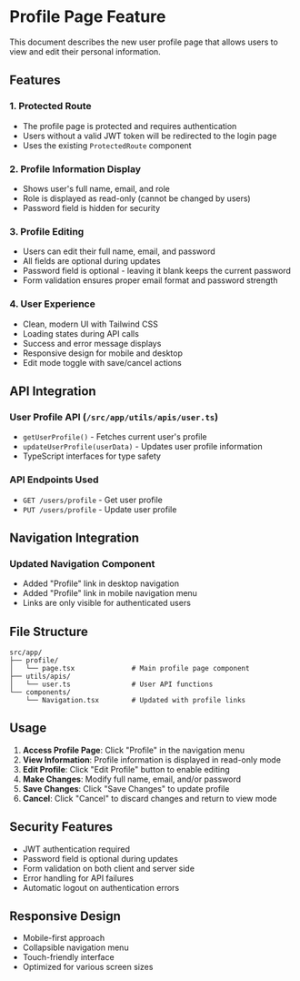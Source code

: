 # Profile Page Feature

This document describes the new user profile page that allows users to view and edit their personal information.

## Features

### 1. Protected Route
- The profile page is protected and requires authentication
- Users without a valid JWT token will be redirected to the login page
- Uses the existing `ProtectedRoute` component

### 2. Profile Information Display
- Shows user's full name, email, and role
- Role is displayed as read-only (cannot be changed by users)
- Password field is hidden for security

### 3. Profile Editing
- Users can edit their full name, email, and password
- All fields are optional during updates
- Password field is optional - leaving it blank keeps the current password
- Form validation ensures proper email format and password strength

### 4. User Experience
- Clean, modern UI with Tailwind CSS
- Loading states during API calls
- Success and error message displays
- Responsive design for mobile and desktop
- Edit mode toggle with save/cancel actions

## API Integration

### User Profile API (`/src/app/utils/apis/user.ts`)
- `getUserProfile()` - Fetches current user's profile
- `updateUserProfile(userData)` - Updates user profile information
- TypeScript interfaces for type safety

### API Endpoints Used
- `GET /users/profile` - Get user profile
- `PUT /users/profile` - Update user profile

## Navigation Integration

### Updated Navigation Component
- Added "Profile" link in desktop navigation
- Added "Profile" link in mobile navigation menu
- Links are only visible for authenticated users

## File Structure

```
src/app/
├── profile/
│   └── page.tsx              # Main profile page component
├── utils/apis/
│   └── user.ts               # User API functions
└── components/
    └── Navigation.tsx        # Updated with profile links
```

## Usage

1. **Access Profile Page**: Click "Profile" in the navigation menu
2. **View Information**: Profile information is displayed in read-only mode
3. **Edit Profile**: Click "Edit Profile" button to enable editing
4. **Make Changes**: Modify full name, email, and/or password
5. **Save Changes**: Click "Save Changes" to update profile
6. **Cancel**: Click "Cancel" to discard changes and return to view mode

## Security Features

- JWT authentication required
- Password field is optional during updates
- Form validation on both client and server side
- Error handling for API failures
- Automatic logout on authentication errors

## Responsive Design

- Mobile-first approach
- Collapsible navigation menu
- Touch-friendly interface
- Optimized for various screen sizes 